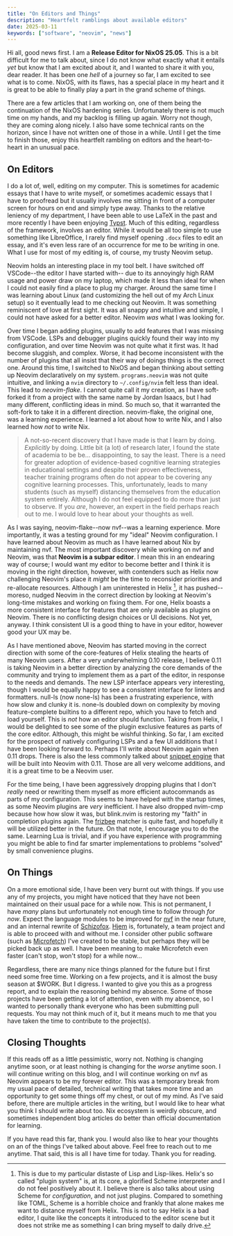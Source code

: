 ```yaml
---
title: "On Editors and Things"
description: "Heartfelt ramblings about available editors"
date: 2025-03-11
keywords: ["software", "neovim", "news"]
---
```


Hi all, good news first. I am a **Release Editor for NixOS 25.05**. This is a
bit difficult for me to talk about, since I do not know what exactly what it
entails _yet_ but know that I am excited about it, and I wanted to share it with
you, dear reader. It has been one _hell_ of a journey so far, I am excited to
see what is to come. NixOS, with its flaws, has a special place in my heart and
it is great to be able to finally play a part in the grand scheme of things.

There are a few articles that I am working on, one of them being the
continuation of the NixOS hardening series. Unfortunately there is not much time
on my hands, and my backlog is filling up again. Worry not though, they are
coming along nicely. I also have some technical rants on the horizon, since I
have not written one of those in a while. Until I get the time to finish those,
enjoy this heartfelt rambling on editors and the heart-to-heart in an unusual
pace.

## On Editors

I do a lot of, well, editing on my computer. This is sometimes for academic
essays that I have to write myself, or sometimes academic essays that I have to
proofread but it usually involves me sitting in front of a computer screen for
hours on end and simply type away. Thanks to the relative leniency of my
department, I have been able to use LaTeX in the past and more recently I have
been enjoying [Typst](https://typst.app). Much of this editing, regardless of
the framework, involves an editor. While it would be all too simple to use
something like LibreOffice, I rarely find myself opening `.docx` files to edit
an essay, and it's even less rare of an occurrence for me to be writing in one.
What I use for most of my editing is, of course, my trusty Neovim setup.

Neovim holds an interesting place in my tool belt. I have switched off
VSCode--the editor I have started with-- due to its annoyingly high RAM usage
and power draw on my laptop, which made it less than ideal for when I could not
easily find a place to plug my charger. Around the same time I was learning
about Linux (and customizing the hell out of my Arch Linux setup) so it
eventually lead to me checking out Neovim. It was something reminiscent of love
at first sight. It was all snappy and intuitive and simple, I could not have
asked for a better editor. Neovim _was_ what I was looking for.

Over time I began adding plugins, usually to add features that I was missing
from VSCode. LSPs and debugger plugins quickly found their way into my
configuration, and over time Neovim was not quite what it first was. It had
become sluggish, and complex. Worse, it had become inconsistent with the number
of plugins that all insist that their way of doings things is the correct one.
Around this time, I switched to NixOS and began thinking about setting up Neovim
declaratively on my system. `programs.neovim` was not quite intuitive, and
linking a `nvim` directory to `~/.config/nvim` felt less than ideal. This lead
to _neovim-flake_. I cannot quite call it my creation, as I have soft-forked it
from a project with the same name by Jordan Isaacs, but I had many different,
conflicting ideas in mind. So much so, that it warranted the soft-fork to take
it in a different direction. neovim-flake, the original one, was a learning
experience. I learned a lot about how to write Nix, and I also learned how _not_
to write Nix.

> A not-so-recent discovery that I have made is that I learn by doing.
> _Explicitly_ by doing. Little bit (a lot) of research later, I found the state
> of academia to be be... disappointing, to say the least. There is a need for
> greater adoption of evidence-based cognitive learning strategies in
> educational settings and despite their proven effectiveness, teacher training
> programs often do not appear to be covering any cognitive learning processes.
> This, unfortunately, leads to many students (such as myself) distancing
> themselves from the education system entirely. Although I do not feel equipped
> to do more than just to observe. If you _are_, however, an expert in the field
> perhaps reach out to me. I would love to hear about your thoughts as well.

As I was saying, neovim-flake--now nvf--was a learning experience. More
importantly, it was a testing ground for my "ideal" Neovim configuration. I have
learned about Neovim as much as I have learned about Nix by maintaining nvf. The
most important discovery while working on nvf and Neovim, was that **Neovim is a
subpar editor**. I mean this in an endearing way of course; I would want my
editor to become better and I think it is moving in the right direction,
however, with contenders such as Helix now challenging Neovim's place it _might_
be the time to reconsider priorities and re-allocate resources. Although I am
uninterested in Helix [^1], it has pushed--moreso, nudged Neovim in the correct
direction by looking at Neovim's long-time mistakes and working on fixing them.
For one, Helix boasts a more consistent interface for features that are only
available as plugins on Neovim. There is no conflicting design choices or UI
decisions. Not yet, anyway. I think consistent UI is a good thing to have in
your editor, however good your UX may be.

[^1]: This is due to my particular distaste of Lisp and Lisp-likes. Helix's so
    called "plugin system" is, at its core, a glorified Scheme interpreter and I
    do not feel positively about it. I believe there is also talks about using
    Scheme for _configuration_, and not just plugins. Compared to something like
    TOML, Scheme is a horrible choice and frankly that alone makes me want to
    distance myself from Helix. This is not to say Helix is a bad editor, I
    quite like the concepts it introduced to the editor scene but it does not
    strike me as something I can bring myself to daily drive.

As I have mentioned above, Neovim has started moving in the correct direction
with some of the core-features of Helix stealing the hearts of many Neovim
users. After a very underwhelming 0.10 release, I believe 0.11 is taking Neovim
in a better direction by analyzing the core demands of the community and trying
to implement them as a part of the editor, in response to the needs and demands.
The new LSP interface appears very interesting, though I would be equally happy
to see a consistent interface for linters and formatters. null-ls (now none-ls)
has been a frustrating experience, with how slow and clunky it is. none-ls
doubled down on complexity by moving feature-complete builtins to a different
repo, which you have to fetch and load yourself. This is _not_ how an editor
should function. Taking from Helix, I would be delighted to see some of the
plugin exclusive features as parts of the core editor. Although, this might be
wishful thinking. So far, I am excited for the prospect of natively configuring
LSPs and a few UI additions that I have been looking forward to. Perhaps I'll
write about Neovim again when 0.11 drops. There is also the less commonly talked
about [snippet engine](https://github.com/neovim/neovim/pull/27339) that will be
built into Neovim with 0.11. Those are all very welcome additions, and it is a
great time to be a Neovim user.

For the time being, I have been aggressively dropping plugins that I don't
_really_ need or rewriting them myself as more efficient autocommands as parts
of my configuration. This seems to have helped with the startup times, as some
Neovim plugins are _very_ inefficient. I have also dropped nvim-cmp because how
how slow it was, but blink.nvim is restoring my "faith" in completion plugins
again. The [frizbee](https://github.com/Saghen/frizbee) matcher is quite fast,
and hopefully it will be utilized better in the future. On that note, I
encourage you to do the same. Learning Lua is trivial, and if you have
experience with programming you might be able to find far smarter
implementations to problems "solved" by small convenience plugins.

## On Things

[nvf]: https://github.com/notashelf/nvf
[Schizofox]: https://github.com/schizofox/schizofox
[Hjem]: https://github.com/feel-co/hjem
[Microfetch]: https://github.com/notashelf/microfetch

On a more emotional side, I have been very burnt out with things. If you use any
of my projects, you might have noticed that they have not been maintained on
their usual pace for a while now. This is not permanent, I have _many_ plans but
unfortunately not enough time to follow through _for now_. Expect the language
modules to be improved for [nvf] in the near future, and an internal rewrite of
[Schizofox]. [Hjem] is, fortunately, a team project and is able to proceed with
and without me. I consider other public software (such as [Microfetch]) I've
created to be stable, but perhaps they will be picked back up as well. I have
been meaning to make Microfetch even faster (can't stop, won't stop) for a while
now...

Regardless, there are many nice things planned for the future but I first need
some free time. Working on a few projects, and it is almost the busy season at
$WORK. But I digress. I wanted to give you this as a progress report, and to
explain the reasoning behind my absence. Some of those projects have been
getting a lot of attention, even with my absence, so I wanted to personally
thank everyone who has been submitting pull requests. You may not think much of
it, but it means much to me that you have taken the time to contribute to the
project(s).

## Closing Thoughts

If this reads off as a little pessimistic, worry not. Nothing is changing
anytime soon, or at least nothing is changing for the _worse_ anytime soon. I
will continue writing on this blog, and I will continue working on nvf as Neovim
appears to be my forever editor. This was a temporary break from my usual pace
of detailed, technical writing that takes more time and an opportunity to get
some things off my chest, or out of my mind. As I've said before, there are
multiple articles in the writing, but I would like to hear what you think I
should write about too. Nix ecosystem is weirdly obscure, and sometimes
independent blog articles do better than official documentation for learning.

If you have read this far, thank you. I would also like to hear your thoughts on
an of the things I've talked about above. Feel free to reach out to me anytime.
That said, this is all I have time for today. Thank you for reading.
